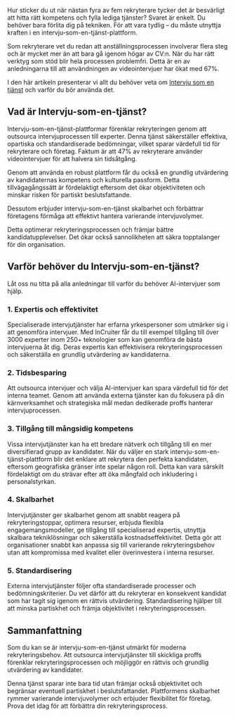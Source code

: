 Hur sticker du ut när nästan fyra av fem rekryterare tycker det är besvärligt att hitta rätt kompetens och fylla lediga tjänster? Svaret är enkelt. Du behöver bara förlita dig på tekniken. För att vara tydlig – du måste utnyttja kraften i en intervju-som-en-tjänst-plattform.

Som rekryterare vet du redan att anställningsprocessen involverar flera steg och är mycket mer än att bara gå igenom högar av CV:n. När du har rätt verktyg som stöd blir hela processen problemfri. Detta är en av anledningarna till att användningen av videointervjuer har ökat med 67%.

I den här artikeln presenterar vi allt du behöver veta om [Intervju som en tjänst](https://incruiter.com/) och varför du bör använda det.

## Vad är Intervju-som-en-tjänst?

Intervju-som-en-tjänst-plattformar förenklar rekryteringen genom att outsourca intervjuprocessen till experter. Denna tjänst säkerställer effektiva, opartiska och standardiserade bedömningar, vilket sparar värdefull tid för rekryterare och företag. Faktum är att 47% av rekryterare använder videointervjuer för att halvera sin tidsåtgång.

Genom att använda en robust plattform får du också en grundlig utvärdering av kandidaternas kompetens och kulturella passform. Detta tillvägagångssätt är fördelaktigt eftersom det ökar objektiviteten och minskar risken för partiskt beslutsfattande.

Dessutom erbjuder intervju-som-en-tjänst skalbarhet och förbättrar företagens förmåga att effektivt hantera varierande intervjuvolymer.

Detta optimerar rekryteringsprocessen och främjar bättre kandidatupplevelser. Det ökar också sannolikheten att säkra topptalanger för din organisation.

## Varför behöver du Intervju-som-en-tjänst?

Låt oss nu titta på alla anledningar till varför du behöver AI-intervjuer som hjälp.

### 1. Expertis och effektivitet

Specialiserade intervjutjänster har erfarna yrkespersoner som utmärker sig i att genomföra intervjuer. Med InCruiter får du till exempel tillgång till över 3000 experter inom 250+ teknologier som kan genomföra de bästa intervjuerna åt dig. Deras expertis kan effektivisera rekryteringsprocessen och säkerställa en grundlig utvärdering av kandidaterna.

### 2. Tidsbesparing

Att outsourca intervjuer och välja AI-intervjuer kan spara värdefull tid för det interna teamet. Genom att använda externa tjänster kan du fokusera på din kärnverksamhet och strategiska mål medan dedikerade proffs hanterar intervjuprocessen.

### 3. Tillgång till mångsidig kompetens

Vissa intervjutjänster kan ha ett bredare nätverk och tillgång till en mer diversifierad grupp av kandidater. När du väljer en stark intervju-som-en-tjänst-plattform blir det enklare att rekrytera den perfekta kandidaten, eftersom geografiska gränser inte spelar någon roll. Detta kan vara särskilt fördelaktigt om du strävar efter att öka mångfald och inkludering i personalstyrkan.

### 4. Skalbarhet

Intervjutjänster ger skalbarhet genom att snabbt reagera på rekryteringstoppar, optimera resurser, erbjuda flexibla engagemangsmodeller, ge tillgång till specialiserad expertis, utnyttja skalbara tekniklösningar och säkerställa kostnadseffektivitet. Detta gör att organisationer snabbt kan anpassa sig till varierande rekryteringsbehov utan att kompromissa med kvalitet eller överinvestera i interna resurser.

### 5. Standardisering

Externa intervjutjänster följer ofta standardiserade processer och bedömningskriterier. Du vet därför att du rekryterar en konsekvent kandidat som har tagit sig igenom en rättvis utvärdering. Standardisering hjälper till att minska partiskhet och främja objektivitet i rekryteringsprocessen.

## Sammanfattning

Som du kan se är intervju-som-en-tjänst utmärkt för moderna rekryteringsbehov. Att outsourca intervjutjänster till skickliga proffs förenklar rekryteringsprocessen och möjliggör en rättvis och grundlig utvärdering av kandidater.

Denna tjänst sparar inte bara tid utan främjar också objektivitet och begränsar eventuell partiskhet i beslutsfattandet. Plattformens skalbarhet rymmer varierande intervjuvolymer och erbjuder flexibilitet för företag. Prova det idag för att förbättra din rekryteringsprocess.